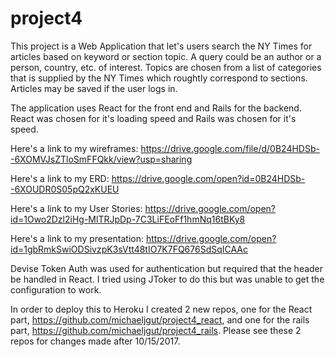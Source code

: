 # project4

This project is a Web Application that let's users search the NY Times for articles based on keyword or section topic. A query could be an author or a person, country, etc. of interest. Topics are chosen from a list of categories that is supplied by the NY Times which roughtly correspond to sections. Articles may be saved if the user logs in.

The application uses React for the front end and Rails for the backend. React was chosen for it's loading speed and Rails was chosen for it's speed.

Here's a link to my wireframes: https://drive.google.com/file/d/0B24HDSb--6XOMVJsZTloSmFFQkk/view?usp=sharing

Here's a link to my ERD: https://drive.google.com/open?id=0B24HDSb--6XOUDR0S05pQ2xKUEU

Here's a link to my User Stories: https://drive.google.com/open?id=1Owo2Dzl2iHg-MlTRJpDp-7C3LiFEoFf1hmNq16tBKy8

Here's a link to my presentation: https://drive.google.com/open?id=1gbRmkSwiODSivzpK3sVtt48tIO7K7FQ676SdSqICAAc

Devise Token Auth was used for authentication but required that the header be handled in React. I tried using JToker to do this but was unable to get the configuration to work.

In order to deploy this to Heroku I created 2 new repos, one for the React part, https://github.com/michaeljgut/project4_react, and one for the rails part, https://github.com/michaeljgut/project4_rails. Please see these 2 repos for changes made after 10/15/2017.
